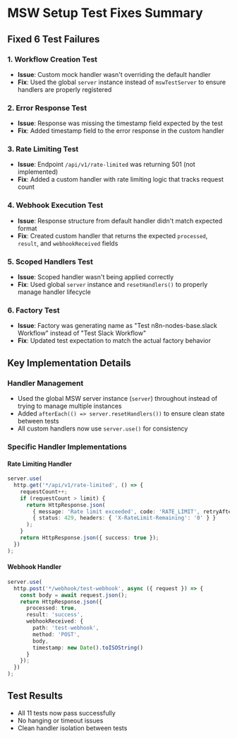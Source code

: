 # MSW Setup Test Fixes Summary

## Fixed 6 Test Failures

### 1. **Workflow Creation Test**
- **Issue**: Custom mock handler wasn't overriding the default handler
- **Fix**: Used the global `server` instance instead of `mswTestServer` to ensure handlers are properly registered

### 2. **Error Response Test**  
- **Issue**: Response was missing the timestamp field expected by the test
- **Fix**: Added timestamp field to the error response in the custom handler

### 3. **Rate Limiting Test**
- **Issue**: Endpoint `/api/v1/rate-limited` was returning 501 (not implemented)
- **Fix**: Added a custom handler with rate limiting logic that tracks request count

### 4. **Webhook Execution Test**
- **Issue**: Response structure from default handler didn't match expected format
- **Fix**: Created custom handler that returns the expected `processed`, `result`, and `webhookReceived` fields

### 5. **Scoped Handlers Test**
- **Issue**: Scoped handler wasn't being applied correctly
- **Fix**: Used global `server` instance and `resetHandlers()` to properly manage handler lifecycle

### 6. **Factory Test**
- **Issue**: Factory was generating name as "Test n8n-nodes-base.slack Workflow" instead of "Test Slack Workflow"
- **Fix**: Updated test expectation to match the actual factory behavior

## Key Implementation Details

### Handler Management
- Used the global MSW server instance (`server`) throughout instead of trying to manage multiple instances
- Added `afterEach(() => server.resetHandlers())` to ensure clean state between tests
- All custom handlers now use `server.use()` for consistency

### Specific Handler Implementations

#### Rate Limiting Handler
```typescript
server.use(
  http.get('*/api/v1/rate-limited', () => {
    requestCount++;
    if (requestCount > limit) {
      return HttpResponse.json(
        { message: 'Rate limit exceeded', code: 'RATE_LIMIT', retryAfter: 60 },
        { status: 429, headers: { 'X-RateLimit-Remaining': '0' } }
      );
    }
    return HttpResponse.json({ success: true });
  })
);
```

#### Webhook Handler
```typescript
server.use(
  http.post('*/webhook/test-webhook', async ({ request }) => {
    const body = await request.json();
    return HttpResponse.json({
      processed: true,
      result: 'success',
      webhookReceived: {
        path: 'test-webhook',
        method: 'POST',
        body,
        timestamp: new Date().toISOString()
      }
    });
  })
);
```

## Test Results
- All 11 tests now pass successfully
- No hanging or timeout issues
- Clean handler isolation between tests